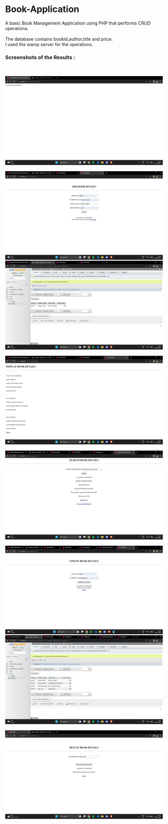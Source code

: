 # Book-Application
A basic Book Management Application using PHP that performs CRUD operations.
<br>
<br>
The database contains bookid,author,title and price.
<br>
I used the wamp server for the operations.
<br>
<h3>Screenshots of the Results :</h3>
<br>
<br>
<img src="assets/Connection.png" alt="Connection Established">
<br>
<br>
<img src="assets/Add1.png" alt="Adding Book">
<br>
<img src="assets/Add2.png" alt="Updating in Database">
<br>
<br>
<img src="assets/Display.png" alt="Displaying Results">
<br>
<br>
<img src="assets/Search.png" alt="Searching Books">
<br>
<br>
<img src="assets/Update1.png" alt="Updating Books">
<br>
<img src="assets/Update2.png" alt="Updating in database">
<br>
<br>
<img src="assets/Delete.png" alt="Deleting Books">
<br>
<br>